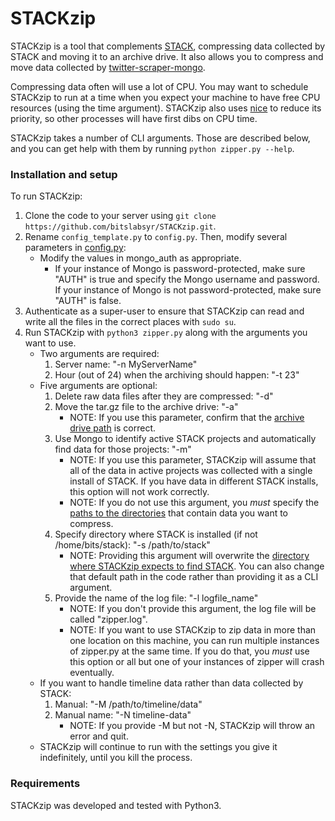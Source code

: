 # STACKzip

STACKzip is a tool that complements [STACK](https://github.com/bitslabsyr/stack), compressing data collected by STACK and moving it to an archive drive. It also allows you to compress and move data collected by [twitter-scraper-mongo](https://github.com/bitslabsyr/twitter-scraper-mongo).   

Compressing data often will use a lot of CPU. You may want to schedule STACKzip to run at a time when you expect your machine to have free CPU resources (using the time argument). STACKzip also uses [nice](https://en.wikipedia.org/wiki/Nice_(Unix)) to reduce its priority, so other processes will have first dibs on CPU time.

STACKzip takes a number of CLI arguments. Those are described below, and you can get help with them by running `python zipper.py --help`.    

### Installation and setup

To run STACKzip:  
1) Clone the code to your server using `git clone https://github.com/bitslabsyr/STACKzip.git`.    
2) Rename `config_template.py` to `config.py`. Then, modify several parameters in [config.py](https://github.com/bitslabsyr/STACKzip/blob/master/config_template.py): 
   * Modify the values in mongo_auth as appropriate.  
     * If your instance of Mongo is password-protected, make sure "AUTH" is true and specify the Mongo username and password. If your instance of Mongo is not password-protected, make sure "AUTH" is false.
3) Authenticate as a super-user to ensure that STACKzip can read and write all the files in the correct places with `sudo su`.
4) Run STACKzip with `python3 zipper.py` along with the arguments you want to use.
    * Two arguments are required:  
      1) Server name: "-n MyServerName"
      2) Hour (out of 24) when the archiving should happen: "-t 23"
    * Five arguments are optional:
      1) Delete raw data files after they are compressed: "-d"
      2) Move the tar.gz file to the archive drive: "-a"
         * NOTE: If you use this parameter, confirm that the [archive drive path](https://github.com/bitslabsyr/STACKzip/blob/master/zipper.py#L28) is correct.
      3) Use Mongo to identify active STACK projects and automatically find data for those projects: "-m"
         * NOTE: If you use this parameter, STACKzip will assume that all of the data in active projects was collected with a single install of STACK. If you have data in different STACK installs, this option will not work correctly.
         * NOTE: If you do not use this argument, you *must* specify the [paths to the directories](https://github.com/bitslabsyr/STACKzip/blob/master/zipper.py#L29) that contain data you want to compress.
      4) Specify directory where STACK is installed (if not /home/bits/stack): "-s /path/to/stack"  
         * NOTE: Providing this argument will overwrite the [directory where STACKzip expects to find STACK](https://github.com/bitslabsyr/STACKzip/blob/master/zipper.py#L29). You can also change that default path in the code rather than providing it as a CLI argument.
      5) Provide the name of the log file: "-l logfile_name"
         * NOTE: If you don't provide this argument, the log file will be called "zipper.log".
         * NOTE: If you want to use STACKzip to zip data in more than one location on this machine, you can run multiple instances of zipper.py at the same time. If you do that, you *must* use this option or all but one of your instances of zipper will crash eventually.
    * If you want to handle timeline data rather than data collected by STACK:
      1) Manual: "-M /path/to/timeline/data"
      2) Manual name: "-N timeline-data"
         * NOTE: If you provide -M but not -N, STACKzip will throw an error and quit.    
    * STACKzip will continue to run with the settings you give it indefinitely, until you kill the process.
    
### Requirements

STACKzip was developed and tested with Python3.
